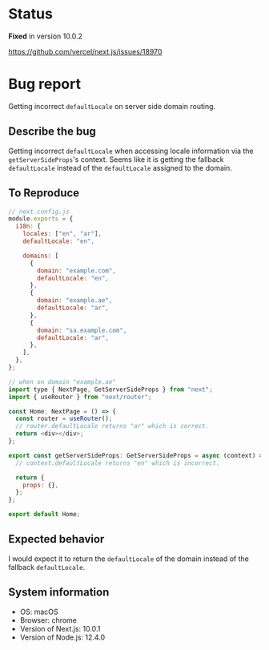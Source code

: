 # Status

**Fixed** in version 10.0.2

https://github.com/vercel/next.js/issues/18970

# Bug report

Getting incorrect `defaultLocale` on server side domain routing.

## Describe the bug

Getting incorrect `defaultLocale` when accessing locale information via the `getServerSideProps`'s context. Seems like it is getting the fallback `defaultLocale` instead of the `defaultLocale` assigned to the domain.

## To Reproduce

```javascript
// next.config.js
module.exports = {
  i18n: {
    locales: ["en", "ar"],
    defaultLocale: "en",

    domains: [
      {
        domain: "example.com",
        defaultLocale: "en",
      },
      {
        domain: "example.ae",
        defaultLocale: "ar",
      },
      {
        domain: "sa.example.com",
        defaultLocale: "ar",
      },
    ],
  },
};
```

```javascript
// when on domain "example.ae"
import type { NextPage, GetServerSideProps } from "next";
import { useRouter } from "next/router";

const Home: NextPage = () => {
  const router = useRouter();
  // router.defaultLocale returns "ar" which is correct.
  return <div></div>;
};

export const getServerSideProps: GetServerSideProps = async (context) => {
  // context.defaultLocale returns "en" which is incorrect.

  return {
    props: {},
  };
};

export default Home;

```
## Expected behavior

I would expect it to return the `defaultLocale` of the domain instead of the fallback `defaultLocale`.

## System information

- OS: macOS
- Browser: chrome
- Version of Next.js: 10.0.1
- Version of Node.js: 12.4.0

